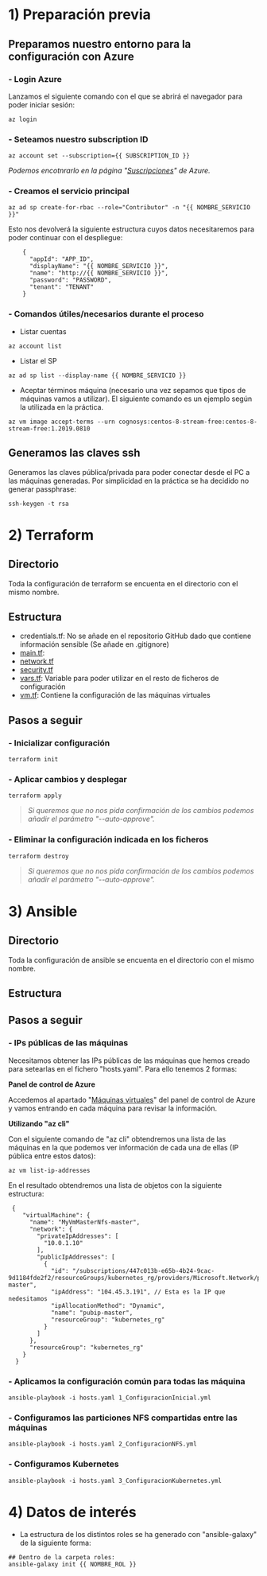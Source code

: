 # 1) Preparación previa

## Preparamos nuestro entorno para la configuración con Azure

### - Login Azure
Lanzamos el siguiente comando con el que se abrirá el navegador para poder iniciar sesión:
```
az login
```

### - Seteamos nuestro subscription ID
```
az account set --subscription={{ SUBSCRIPTION_ID }}
```
_Podemos encotnrarlo en la página "[Suscripciones](https://portal.azure.com/#blade/Microsoft_Azure_Billing/SubscriptionsBlade)" de Azure._

### - Creamos el servicio principal
```
az ad sp create-for-rbac --role="Contributor" -n "{{ NOMBRE_SERVICIO }}"
```

Esto nos devolverá la siguiente estructura cuyos datos necesitaremos para poder continuar con el despliegue:
```
	{
	  "appId": "APP_ID",
	  "displayName": "{{ NOMBRE_SERVICIO }}",
	  "name": "http://{{ NOMBRE_SERVICIO }}",
	  "password": "PASSWORD",
	  "tenant": "TENANT"
	}
```

### - Comandos útiles/necesarios durante el proceso

* Listar cuentas

`az account list`

* Listar el SP

`az ad sp list --display-name {{ NOMBRE_SERVICIO }}`

* Aceptar términos máquina (necesario una vez sepamos que tipos de máquinas vamos a utilizar). El siguiente comando es un ejemplo según la utilizada en la práctica.

`az vm image accept-terms --urn cognosys:centos-8-stream-free:centos-8-stream-free:1.2019.0810`

## Generamos las claves ssh
Generamos las claves pública/privada para poder conectar desde el PC a las máquinas generadas. Por simplicidad en la práctica se ha decidido no generar passphrase:

`ssh-keygen -t rsa`

# 2) Terraform
## Directorio
Toda la configuración de terraform se encuenta en el directorio con el mismo nombre.

## Estructura
- credentials.tf: No se añade en el repositorio GitHub dado que contiene información sensible (Se añade en .gitignore)
- [main.tf](Terraform/main.tf): 
- [network.tf](Terraform/network.tf)
- [security.tf](Terraform/security.tf)
- [vars.tf](Terraform/vars.tf): Variable para poder utilizar en el resto de ficheros de configuración
- [vm.tf](Terraform/vm.tf): Contiene la configuración de las máquinas virtuales

## Pasos a seguir
### - Inicializar configuración
```
terraform init
```

### - Aplicar cambios y desplegar
```
terraform apply
``` 
>_Si queremos que no nos pida confirmación de los cambios podemos añadir el parámetro "--auto-approve"._

### - Eliminar la configuración indicada en los ficheros
```
terraform destroy
```
>_Si queremos que no nos pida confirmación de los cambios podemos añadir el parámetro "--auto-approve"._

# 3) Ansible
## Directorio
Toda la configuración de ansible se encuenta en el directorio con el mismo nombre.

## Estructura

## Pasos a seguir
### - IPs públicas de las máquinas
Necesitamos obtener las IPs públicas de las máquinas que hemos creado para setearlas en el fichero "hosts.yaml". Para ello tenemos 2 formas:

**Panel de control de Azure**

Accedemos al apartado "[Máquinas virtuales](https://portal.azure.com/#blade/HubsExtension/BrowseResourceBlade/resourceType/Microsoft.Compute%2FVirtualMachines)" del panel de control de Azure y vamos entrando en cada máquina para revisar la información.

**Utilizando "az cli"**

Con el siguiente comando de "az cli" obtendremos una lista de las máquinas en la que podemos ver información de cada una de ellas (IP pública entre estos datos):

`az vm list-ip-addresses`

En el resultado obtendremos una lista de objetos con la siguiente estructura:
```
 {
    "virtualMachine": {
      "name": "MyVmMasterNfs-master",
      "network": {
        "privateIpAddresses": [
          "10.0.1.10"
        ],
        "publicIpAddresses": [
          {
            "id": "/subscriptions/447c013b-e65b-4b24-9cac-9d1184fde2f2/resourceGroups/kubernetes_rg/providers/Microsoft.Network/publicIPAddresses/pubip-master",
            "ipAddress": "104.45.3.191", // Esta es la IP que nedesitamos
            "ipAllocationMethod": "Dynamic",
            "name": "pubip-master",
            "resourceGroup": "kubernetes_rg"
          }
        ]
      },
      "resourceGroup": "kubernetes_rg"
    }
  }
```

### - Aplicamos la configuración común para todas las máquina

`ansible-playbook -i hosts.yaml 1_ConfiguracionInicial.yml`

### - Configuramos las particiones NFS compartidas entre las máquinas

`ansible-playbook -i hosts.yaml 2_ConfiguracionNFS.yml`

### - Configuramos Kubernetes

`ansible-playbook -i hosts.yaml 3_ConfiguracionKubernetes.yml`

# 4) Datos de interés
- La estructura de los distintos roles se ha generado con "ansible-galaxy" de la siguiente forma:
```
## Dentro de la carpeta roles:
ansible-galaxy init {{ NOMBRE_ROL }}
```
